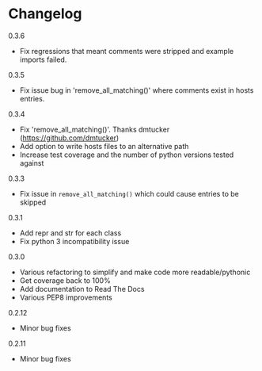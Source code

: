 Changelog
=========

0.3.6

- Fix regressions that meant comments were stripped and example imports failed.

0.3.5

- Fix issue bug in 'remove_all_matching()' where comments exist in hosts entries.

0.3.4

- Fix 'remove_all_matching()'. Thanks dmtucker (https://github.com/dmtucker)
- Add option to write hosts files to an alternative path
- Increase test coverage and the number of python versions tested against

0.3.3

- Fix issue in `remove_all_matching()` which could cause entries to be skipped

0.3.1

- Add repr and str for each class
- Fix python 3 incompatibility issue

0.3.0

- Various refactoring to simplify and make code more readable/pythonic
- Get coverage back to 100%
- Add documentation to Read The Docs
- Various PEP8 improvements

0.2.12

- Minor bug fixes

0.2.11

- Minor bug fixes
